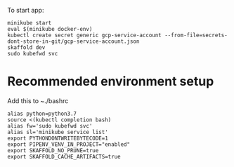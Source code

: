 To start app:
```
minikube start
eval $(minikube docker-env)
kubectl create secret generic gcp-service-account --from-file=secrets-dont-store-in-git/gcp-service-account.json
skaffold dev
sudo kubefwd svc
```

# Recommended environment setup 

Add this to ~./bashrc
```
alias python=python3.7
source <(kubectl completion bash)
alias fw='sudo kubefwd svc'
alias sl='minikube service list'
export PYTHONDONTWRITEBYTECODE=1
export PIPENV_VENV_IN_PROJECT="enabled"
export SKAFFOLD_NO_PRUNE=true
export SKAFFOLD_CACHE_ARTIFACTS=true
```